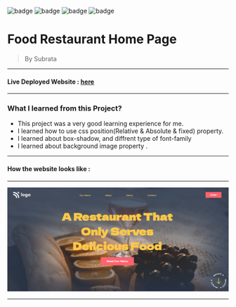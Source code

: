 ![badge](https://img.shields.io/badge/Made%20With-HTML%20%26%20CSS-brightgreen)
![badge](https://img.shields.io/badge/Mobile%20Responsive-No-orange)
![badge](https://img.shields.io/badge/Deployed-Yes-green)
![badge](https://img.shields.io/badge/Time%20Taken-3hrs-brightgreen)

# **Food Restaurant Home Page**

>By Subrata

-----
#### Live Deployed Website : [here](https://food-restaurant-homepage5.netlify.app/)

---
### What I learned from this Project?

- This project was a very good learning experience for me.
- I learned how to use css position(Relative & Absolute & fixed) property.
- I learned about box-shadow, and diffrent type of font-family
- I learned about background image property .

---
#### How the website looks like :
---

![](Project2.png)

***












